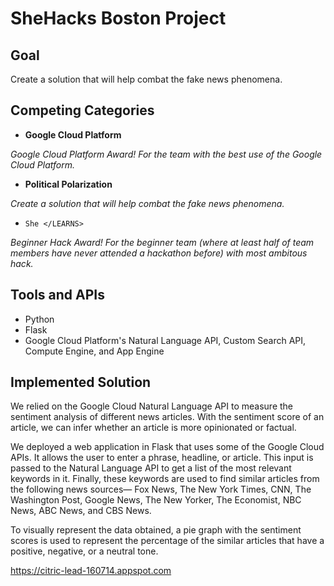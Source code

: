 # SheHacks Boston Project

## Goal
Create a solution that will help combat the fake news phenomena.

## Competing Categories
- **Google Cloud Platform**

*Google Cloud Platform Award! For the team with the best use of the Google Cloud Platform.*


- **Political Polarization**

*Create a solution that will help combat the fake news phenomena.*


- `She </LEARNS>`

*Beginner Hack Award! For the beginner team (where at least half of team members have never attended a hackathon before) with most ambitous hack.*

## Tools and APIs 
- Python
- Flask
- Google Cloud Platform's Natural Language API, Custom Search API, Compute Engine, and App Engine

## Implemented Solution
We relied on the Google Cloud Natural Language API to measure the sentiment analysis of different news articles. With the sentiment score of an article, we can infer whether an article is more opinionated or factual. 

We deployed a web application in Flask that uses some of the Google Cloud APIs. It allows the user to enter a phrase, headline, or article. This input is passed to the Natural Language API to get a list of the most relevant keywords in it. Finally, these keywords are used to find similar articles from the following news sources— Fox News, The New York Times, CNN, The Washington Post, Google News, The New Yorker, The Economist, NBC News, ABC News, and CBS News. 

To visually represent the data obtained, a pie graph with the sentiment scores is used to represent the percentage of the similar articles that have a positive, negative, or a neutral tone. 

https://citric-lead-160714.appspot.com



